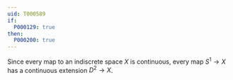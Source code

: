 ```yaml
---
uid: T000589
if:
  P000129: true
then:
  P000200: true
---
```


Since every map to an indiscrete space $X$ is continuous, every map $S^1 \to X$ has a continuous extension $D^2 \to X$.
